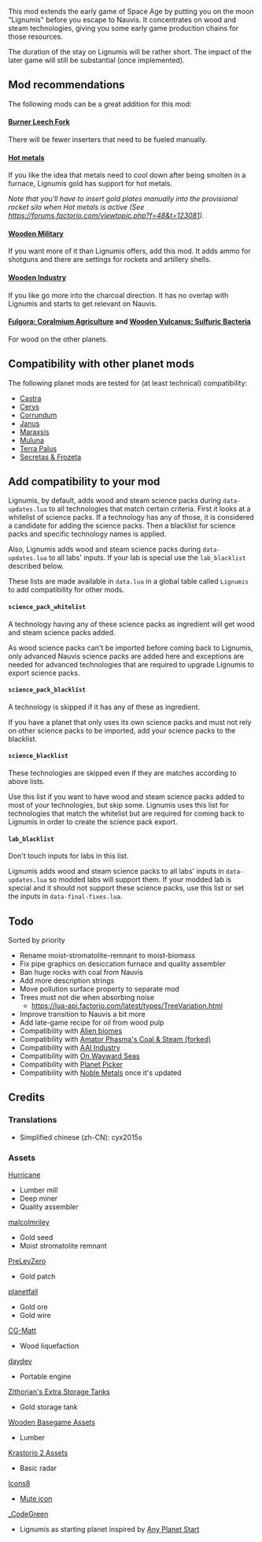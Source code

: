 This mod extends the early game of Space Age by putting you on the moon "Lignumis" before you escape to Nauvis. It concentrates on wood and steam technologies, giving you some early game production chains for those resources.

The duration of the stay on Lignumis will be rather short. The impact of the later game will still be substantial (once implemented).

## Mod recommendations

The following mods can be a great addition for this mod:

#### [Burner Leech Fork](https://mods.factorio.com/mod/Burner-Leech-Fork)

There will be fewer inserters that need to be fueled manually.

#### [Hot metals](https://mods.factorio.com/mod/hot-metals)

If you like the idea that metals need to cool down after being smolten in a furnace, Lignumis gold has support for hot metals.

*Note that you'll have to insert gold plates manually into the provisional rocket silo when Hot metals is active (See https://forums.factorio.com/viewtopic.php?f=48&t=123081).*

#### [Wooden Military](https://mods.factorio.com/mod/wood-military)

If you want more of it than Lignumis offers, add this mod. It adds ammo for shotguns and there are settings for rockets and artillery shells.

#### [Wooden Industry](https://mods.factorio.com/mod/wood-industry)

If you like go more into the charcoal direction. It has no overlap with Lignumis and starts to get relevant on Nauvis.

#### [Fulgora: Coralmium Agriculture](https://mods.factorio.com/mod/fulgora-coralmium-agriculture) and [Wooden Vulcanus: Sulfuric Bacteria](https://mods.factorio.com/mod/vulcanus-sulfuric-bacteria)

For wood on the other planets.

## Compatibility with other planet mods

The following planet mods are tested for (at least technical) compatibility:

- [Castra](https://mods.factorio.com/mod/castra)
- [Cerys](https://mods.factorio.com/mod/Cerys-Moon-of-Fulgora)
- [Corrundum](https://mods.factorio.com/mod/corrundum)
- [Janus](https://mods.factorio.com/mod/janus)
- [Maraxsis](https://mods.factorio.com/mod/maraxsis)
- [Muluna](https://mods.factorio.com/mod/planet-muluna)
- [Terra Palus](https://mods.factorio.com/mod/terrapalus)
- [Secretas & Frozeta](https://mods.factorio.com/mod/secretas)

## Add compatibility to your mod

Lignumis, by default, adds wood and steam science packs during `data-updates.lua` to all technologies that match certain criteria.
First it looks at a whitelist of science packs. If a technology has any of those, it is considered a candidate for adding the science packs.
Then a blacklist for science packs and specific technology names is applied.

Also, Lignumis adds wood and steam science packs during `data-updates.lua` to all labs' inputs. If your lab is special use the `lab_blacklist` described below.

These lists are made available in `data.lua` in a global table called `Lignumis` to add compatibility for other mods.

#### `science_pack_whitelist`

A technology having any of these science packs as ingredient will get wood and steam science packs added.

As wood science packs can't be imported before coming back to Lignumis, only advanced Nauvis science packs are added here and exceptions are needed for advanced technologies that are required to upgrade Lignumis to export science packs.

#### `science_pack_blacklist`

A technology is skipped if it has any of these as ingredient.

If you have a planet that only uses its own science packs and must not rely on other science packs to be imported, add your science packs to the blacklist.

#### `science_blacklist`

These technologies are skipped even if they are matches according to above lists.

Use this list if you want to have wood and steam science packs added to most of your technologies, but skip some.
Lignumis uses this list for technologies that match the whitelist but are required for coming back to Lignumis in order to create the science pack export.

#### `lab_blacklist`

Don't touch inputs for labs in this list.

Lignumis adds wood and steam science packs to all labs' inputs in `data-updates.lua` so modded labs will support them.
If your modded lab is special and it should not support these science packs, use this list or set the inputs in `data-final-fixes.lua`.

## Todo

Sorted by priority

- Rename moist-stromatolite-remnant to moist-biomass
- Fix pipe graphics on desiccation furnace and quality assembler
- Ban huge rocks with coal from Nauvis
- Add more description strings
- Move pollution surface property to separate mod
- Trees must not die when absorbing noise
    - https://lua-api.factorio.com/latest/types/TreeVariation.html
- Improve transition to Nauvis a bit more
- Add late-game recipe for oil from wood pulp
- Compatibility with [Alien biomes](https://mods.factorio.com/mod/alien-biomes)
- Compatibility with [Amator Phasma's Coal & Steam (forked)](https://mods.factorio.com/mod/apm_power_ldinc)
- Compatibility with [AAI Industry](https://mods.factorio.com/mod/aai-industry)
- Compatibility with [On Wayward Seas](https://mods.factorio.com/mod/wayward-seas)
- Compatibility with [Planet Picker](https://mods.factorio.com/mod/planet-picker)
- Compatibility with [Noble Metals](https://mods.factorio.com/mod/bzgold) once it's updated

## Credits

### Translations

- Simplified chinese (zh-CN): cyx2015s

### Assets

[Hurricane](https://mods.factorio.com/user/Hurricane046)

- Lumber mill
- Deep miner
- Quality assembler

[malcolmriley](https://github.com/malcolmriley/unused-renders)

- Gold seed
- Moist stromatolite remnant

[PreLeyZero](https://mods.factorio.com/mod/exotic-industries)

- Gold patch

[planetfall](https://mods.factorio.com/mod/ThemTharHills)

- Gold ore
- Gold wire

[CG-Matt](https://mods.factorio.com/mod/simple-wood-liquefaction)

- Wood liquefaction

[daydev](https://mods.factorio.com/mod/EquipmentPlusPortableEngine)

- Portable engine

[Zithorian's Extra Storage Tanks](https://mods.factorio.com/mod/zithorian-extra-storage-tanks)

- Gold storage tank

[Wooden Basegame Assets](https://mods.factorio.com/mod/wood-base-assets)

- Lumber

[Krastorio 2 Assets](https://mods.factorio.com/mod/Krastorio2Assets)

- Basic radar

[Icons8](https://icons8.com)

- [Mute icon](https://icons8.com/icon/9414/no-audio)

[_CodeGreen](https://mods.factorio.com/user/_CodeGreen)

- Lignumis as starting planet inspired by [Any Planet Start](https://mods.factorio.com/mod/any-planet-start)